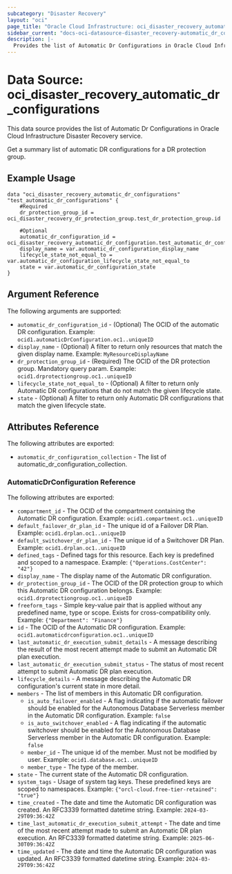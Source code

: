```yaml
---
subcategory: "Disaster Recovery"
layout: "oci"
page_title: "Oracle Cloud Infrastructure: oci_disaster_recovery_automatic_dr_configurations"
sidebar_current: "docs-oci-datasource-disaster_recovery-automatic_dr_configurations"
description: |-
  Provides the list of Automatic Dr Configurations in Oracle Cloud Infrastructure Disaster Recovery service
---
```


# Data Source: oci_disaster_recovery_automatic_dr_configurations
This data source provides the list of Automatic Dr Configurations in Oracle Cloud Infrastructure Disaster Recovery service.

Get a summary list of automatic DR configurations for a DR protection group.

## Example Usage

```hcl
data "oci_disaster_recovery_automatic_dr_configurations" "test_automatic_dr_configurations" {
	#Required
	dr_protection_group_id = oci_disaster_recovery_dr_protection_group.test_dr_protection_group.id

	#Optional
	automatic_dr_configuration_id = oci_disaster_recovery_automatic_dr_configuration.test_automatic_dr_configuration.id
	display_name = var.automatic_dr_configuration_display_name
	lifecycle_state_not_equal_to = var.automatic_dr_configuration_lifecycle_state_not_equal_to
	state = var.automatic_dr_configuration_state
}
```

## Argument Reference

The following arguments are supported:

* `automatic_dr_configuration_id` - (Optional) The OCID of the automatic DR configuration.  Example: `ocid1.automaticDrConfiguration.oc1..uniqueID` 
* `display_name` - (Optional) A filter to return only resources that match the given display name.  Example: `MyResourceDisplayName` 
* `dr_protection_group_id` - (Required) The OCID of the DR protection group. Mandatory query param.  Example: `ocid1.drprotectiongroup.oc1..uniqueID` 
* `lifecycle_state_not_equal_to` - (Optional) A filter to return only Automatic DR configurations that do not match the given lifecycle state. 
* `state` - (Optional) A filter to return only Automatic DR configurations that match the given lifecycle state. 


## Attributes Reference

The following attributes are exported:

* `automatic_dr_configuration_collection` - The list of automatic_dr_configuration_collection.

### AutomaticDrConfiguration Reference

The following attributes are exported:

* `compartment_id` - The OCID of the compartment containing the Automatic DR configuration.  Example: `ocid1.compartment.oc1..uniqueID` 
* `default_failover_dr_plan_id` - The unique id of a Failover DR Plan.  Example: `ocid1.drplan.oc1..uniqueID` 
* `default_switchover_dr_plan_id` - The unique id of a Switchover DR Plan.  Example: `ocid1.drplan.oc1..uniqueID` 
* `defined_tags` - Defined tags for this resource. Each key is predefined and scoped to a namespace.  Example: `{"Operations.CostCenter": "42"}` 
* `display_name` - The display name of the Automatic DR configuration. 
* `dr_protection_group_id` - The OCID of the DR protection group to which this Automatic DR configuration belongs.  Example: `ocid1.drprotectiongroup.oc1..uniqueID` 
* `freeform_tags` - Simple key-value pair that is applied without any predefined name, type or scope. Exists for cross-compatibility only.  Example: `{"Department": "Finance"}` 
* `id` - The OCID of the Automatic DR configuration.  Example: `ocid1.automaticdrconfiguration.oc1..uniqueID` 
* `last_automatic_dr_execution_submit_details` - A message describing the result of the most recent attempt made to submit an Automatic DR plan execution. 
* `last_automatic_dr_execution_submit_status` - The status of most recent attempt to submit Automatic DR plan execution. 
* `lifecycle_details` - A message describing the Automatic DR configuration's current state in more detail. 
* `members` - The list of members in this Automatic DR configuration. 
	* `is_auto_failover_enabled` - A flag indicating if the automatic failover should be enabled for the Autonomous Database Serverless member in the Automatic DR configuration.  Example: `false` 
	* `is_auto_switchover_enabled` - A flag indicating if the automatic switchover should be enabled for the Autonomous Database Serverless member in the Automatic DR configuration.  Example: `false` 
	* `member_id` - The unique id of the member. Must not be modified by user.  Example: `ocid1.database.oc1..uniqueID` 
	* `member_type` - The type of the member. 
* `state` - The current state of the Automatic DR configuration. 
* `system_tags` - Usage of system tag keys. These predefined keys are scoped to namespaces.  Example: `{"orcl-cloud.free-tier-retained": "true"}` 
* `time_created` - The date and time the Automatic DR configuration was created. An RFC3339 formatted datetime string.  Example: `2024-03-29T09:36:42Z` 
* `time_last_automatic_dr_execution_submit_attempt` - The date and time of the most recent attempt made to submit an Automatic DR plan execution. An RFC3339 formatted datetime string.  Example: `2025-06-30T09:36:42Z` 
* `time_updated` - The date and time the Automatic DR configuration was updated. An RFC3339 formatted datetime string.  Example: `2024-03-29T09:36:42Z` 

